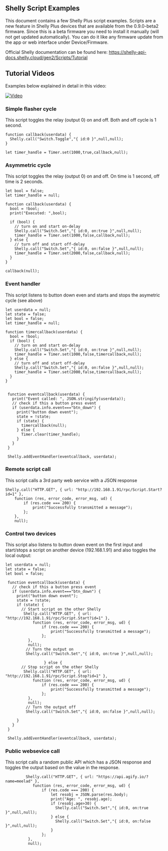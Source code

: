## Shelly Script Examples

This document contains a few Shelly Plus script examples. Scripts are a new feature in Shelly Plus devices that are available from the 0.9.0-beta2 firmware. Since this is a beta firmware you need to install it manually (will not get updated automatically). You can do it like any firmware update from the app or web interface under Device/Firmware.

Official Shelly documentation can be found here: https://shelly-api-docs.shelly.cloud/gen2/Scripts/Tutorial

## Tutorial Videos

Examples below explained in detail in this video:

[![Video](https://img.youtube.com/vi/9-EN1_-cM40/0.jpg)](https://www.youtube.com/watch?v=9-EN1_-cM40)

### Simple flasher cycle

This script toggles the relay (output 0) on and off. Both and off cycle is 1 second.

```
function callback(userdata) {
  Shelly.call("Switch.Toggle","{ id:0 }",null,null);
}

let timer_handle = Timer.set(1000,true,callback,null); 
```


### Asymmetric cycle

This script toggles the relay (output 0) on and off. On time is 1 second, off time is 2 seconds.

```
let bool = false;
let timer_handle = null;

function callback(userdata) {
  bool = !bool;
  print("Executed: ",bool);
  
  if (bool) {
    // turn on and start on-delay
    Shelly.call("Switch.Set","{ id:0, on:true }",null,null);
    timer_handle = Timer.set(1000,false,callback,null); 
  } else {
    // turn off and start off-delay
    Shelly.call("Switch.Set","{ id:0, on:false }",null,null);
    timer_handle = Timer.set(2000,false,callback,null); 
  }
}

callback(null);
```


### Event handler

This script listens to button down even and starts and stops the asymetric cycle (see above)

```
let userdata = null;
let state = false;
let bool = false;
let timer_handle = null;

function timercallback(userdata) {
  bool = !bool;
  if (bool) {
    // turn on and start on-delay
    Shelly.call("Switch.Set","{ id:0, on:true }",null,null);
    timer_handle = Timer.set(1000,false,timercallback,null); 
  } else {
    // turn off and start off-delay
    Shelly.call("Switch.Set","{ id:0, on:false }",null,null);
    timer_handle = Timer.set(2000,false,timercallback,null); 
  }
}
 
 
 function eventcallback(userdata) {
   print("Event called: ", JSON.stringify(userdata));
   // check if this a button press event
   if (userdata.info.event==="btn_down") {
     print("button down event");
     state = !state;
     if (state) {
       timercallback(null);
     } else {
       Timer.clear(timer_handle);
     }
   }
 }
 
 Shelly.addEventHandler(eventcallback, userdata);
```


### Remote script call

This script calls a 3rd party web service with a JSON response

```
Shelly.call("HTTP.GET", { url: "http://192.168.1.91/rpc/Script.Start?id=1" },
    function (res, error_code, error_msg, ud) {
        if (res.code === 200) {
            print("Successfully transmitted a message");
        };
    },
    null);
```


### Control two devices

This script also listens to button down event on the first input and start/stops a script on another device (192.168.1.91) and also toggles the local output:

```
let userdata = null;
let state = false;
let bool = false;
 
 function eventcallback(userdata) {
   // check if this a button press event
   if (userdata.info.event==="btn_down") {
     print("button down event");
     state = !state;
     if (state) {
       // Start script on the other Shelly
        Shelly.call("HTTP.GET", { url: "http://192.168.1.91/rpc/Script.Start?id=1" },
            function (res, error_code, error_msg, ud) {
                if (res.code === 200) {
                    print("Successfully transmitted a message");
                };
          },
          null);
         // Turn the output on
         Shelly.call("Switch.Set","{ id:0, on:true }",null,null);
       
                 } else {
       // Stop script on the other Shelly
        Shelly.call("HTTP.GET", { url: "http://192.168.1.91/rpc/Script.Stop?id=1" },
            function (res, error_code, error_msg, ud) {
                if (res.code === 200) {
                    print("Successfully transmitted a message");
                };
          },
          null);
         // Turn the output off
         Shelly.call("Switch.Set","{ id:0, on:false }",null,null);       
       
     }
   }
 }
 
 Shelly.addEventHandler(eventcallback, userdata);
```


### Public websevice call

This script calls a random public API which has a JSON response and toggles the output based on the value in the response.

```
         Shelly.call("HTTP.GET", { url: "https://api.agify.io/?name=meelad" },
            function (res, error_code, error_msg, ud) {
                if (res.code === 200) {
                    let resobj = JSON.parse(res.body);
                    print("Age: ", resobj.age);
                    if (resobj.age>30) {
                      Shelly.call("Switch.Set","{ id:0, on:true }",null,null);
                    } else {
                      Shelly.call("Switch.Set","{ id:0, on:false }",null,null);
                    }
                };
          },
          null);
```
